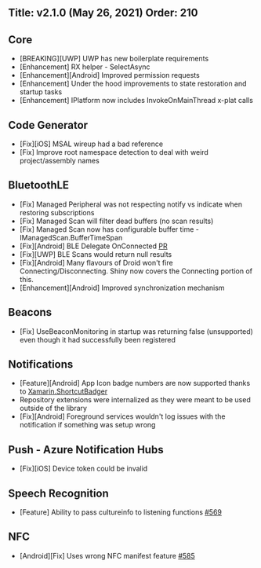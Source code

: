 ﻿Title: v2.1.0 (May 26, 2021)
Order: 210
---

## Core
* [BREAKING][UWP] UWP has new boilerplate requirements
* [Enhancement] RX helper - SelectAsync
* [Enhancement][Android] Improved permission requests
* [Enhancement] Under the hood improvements to state restoration and startup tasks
* [Enhancement] IPlatform now includes InvokeOnMainThread x-plat calls

## Code Generator
* [Fix][iOS] MSAL wireup had a bad reference
* [Fix] Improve root namespace detection to deal with weird project/assembly names

## BluetoothLE
* [Fix] Managed Peripheral was not respecting notify vs indicate when restoring subscriptions
* [Fix] Managed Scan will filter dead buffers (no scan results)
* [Fix] Managed Scan now has configurable buffer time - IManagedScan.BufferTimeSpan
* [Fix][Android] BLE Delegate OnConnected [PR](https://github.com/shinyorg/shiny/pull/579)
* [Fix][UWP] BLE Scans would return null results
* [Fix][Android] Many flavours of Droid won't fire Connecting/Disconnecting.  Shiny now covers the Connecting portion of this.
* [Enhancement][Android] Improved synchronization mechanism 

## Beacons
* [Fix] UseBeaconMonitoring in startup was returning false (unsupported) even though it had successfully been registered

## Notifications
* [Feature][Android] App Icon badge numbers are now supported thanks to [Xamarin.ShortcutBadger](https://github.com/wcoder/ShortcutBadger)
* Repository extensions were internalized as they were meant to be used outside of the library
* [Fix][Android] Foreground services wouldn't log issues with the notification if something was setup wrong

## Push - Azure Notification Hubs
* [Fix][iOS] Device token could be invalid

## Speech Recognition
* [Feature] Ability to pass cultureinfo to listening functions [#569](https://github.com/shinyorg/shiny/issues/569)

## NFC
* [Android][Fix] Uses wrong NFC manifest feature [#585](https://github.com/shinyorg/shiny/issues/585)